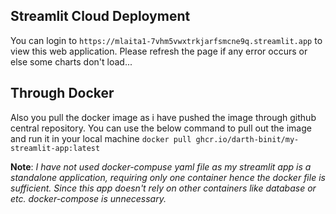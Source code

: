 ## Streamlit Cloud Deployment 
You can login to ```https://mlaita1-7vhm5vwxtrkjarfsmcne9q.streamlit.app``` to view this web application. Please refresh the page if any error occurs or else some charts don't load... 

## Through Docker 
Also you pull the docker image as i have pushed the image through github central repository. You can use the below command to pull out the image and run it in your local machine
```docker pull ghcr.io/darth-binit/my-streamlit-app:latest```

**Note**: *I have not used docker-compuse yaml file as my streamlit app is a standalone application, requiring only one container hence the docker file is sufficient. Since this app doesn't rely on other containers like database or etc. docker-compose is unnecessary.*

